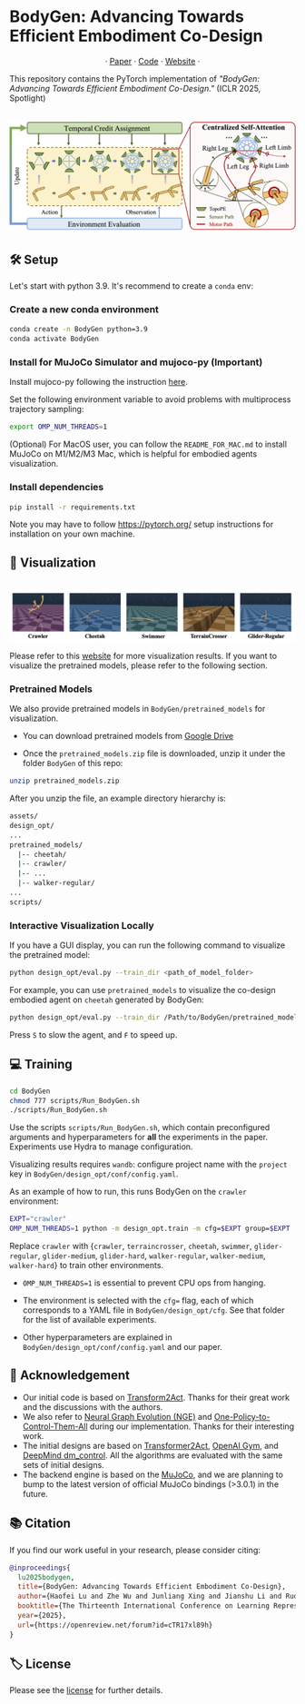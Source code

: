 # BodyGen: Advancing Towards Efficient Embodiment Co-Design

<p align="center">
·
<a href="https://openreview.net/pdf?id=cTR17xl89h">Paper</a>
·
<a href="https://github.com/GenesisOrigin/BodyGen">Code</a>
·
<a href="https://genesisorigin.github.io">Website</a>
·
</p>

This repository contains the PyTorch implementation of *"BodyGen: Advancing Towards Efficient Embodiment Co-Design."* (ICLR 2025, Spotlight)

<p align="center">
    <br>
    <img src="figures/framework.png"/>
    <br>
<p>

## 🛠️ Setup
Let's start with python 3.9. It's recommend to create a `conda` env:

### Create a new conda environment 
```bash
conda create -n BodyGen python=3.9
conda activate BodyGen
```

### Install for MuJoCo Simulator and mujoco-py (Important)
Install mujoco-py following the instruction [here](https://github.com/openai/mujoco-py#install-mujoco).

Set the following environment variable to avoid problems with multiprocess trajectory sampling:
```bash
export OMP_NUM_THREADS=1
```

(Optional) For MacOS user, you can follow the `README_FOR_MAC.md` to install MuJoCo on M1/M2/M3 Mac, which is helpful for embodied agents visualization.

### Install dependencies
```bash
pip install -r requirements.txt
```

Note you may have to follow https://pytorch.org/ setup instructions for installation on your own machine.

## 👀 Visualization

<p align="center">
    <br>
    <img src="figures/visualization.png"/>
    <br>
<p>

Please refer to this [website](https://genesisorigin.github.io) for more visualization results. If you want to visualize the pretrained models, please refer to the following section.

### Pretrained Models
We also provide pretrained models in `BodyGen/pretrained_models` for visualization. 

* You can download pretrained models from [Google Drive](https://drive.google.com/file/d/1TYRl8FI8TWEkXr1wYGOsW0au--GUBnce/view?usp=sharing)

* Once the `pretrained_models.zip` file is downloaded, unzip it under the folder `BodyGen` of this repo:
```bash
unzip pretrained_models.zip
```

After you unzip the file, an example directory hierarchy is:
```bash
assets/
design_opt/
...
pretrained_models/
  |-- cheetah/
  |-- crawler/
  |-- ...
  |-- walker-regular/
...
scripts/
```


### Interactive Visualization Locally

If you have a GUI display, you can run the following command to visualize the pretrained model:
```bash
python design_opt/eval.py --train_dir <path_of_model_folder>
```

For example, you can use `pretrained_models` to visualize the co-design embodied agent on `cheetah` generated by BodyGen:
```bash
python design_opt/eval.py --train_dir /Path/to/BodyGen/pretrained_models/cheetah
```

Press `S` to slow the agent, and `F` to speed up. 

## 💻 Training
```bash
cd BodyGen
chmod 777 scripts/Run_BodyGen.sh
./scripts/Run_BodyGen.sh
```
Use the scripts `scripts/Run_BodyGen.sh`, which contain preconfigured arguments and hyperparameters for **all** the experiments in the paper.  Experiments use Hydra to manage configuration.

Visualizing results requires `wandb`: configure project name with the `project` key in `BodyGen/design_opt/conf/config.yaml`.

As an example of how to run, this runs BodyGen on the `crawler` environment:

```bash
EXPT="crawler"
OMP_NUM_THREADS=1 python -m design_opt.train -m cfg=$EXPT group=$EXPT
```

Replace `crawler` with {`crawler`, `terraincrosser`, `cheetah`, `swimmer`, `glider-regular`, `glider-medium`, `glider-hard`, `walker-regular`, `walker-medium`, `walker-hard`} to train other environments.

- `OMP_NUM_THREADS=1` is essential to prevent CPU ops from hanging.

- The environment is selected with the `cfg=` flag, each of which corresponds to a YAML file in `BodyGen/design_opt/cfg`. See that folder
for the list of available experiments.

- Other hyperparameters are explained in `BodyGen/design_opt/conf/config.yaml` and our paper.

## 🙏 Acknowledgement
* Our initial code is based on [Transform2Act](https://github.com/Khrylx/Transform2Act). Thanks for their great work and the discussions with the authors.
* We also refer to [Neural Graph Evolution (NGE)](https://github.com/WilsonWangTHU/neural_graph_evolution) and [One-Policy-to-Control-Them-All](https://github.com/huangwl18/modular-rl) during our implementation. Thanks for their interesting work.
* The initial designs are based on [Transformer2Act](https://github.com/Khrylx/Transform2Act), [OpenAI Gym](https://github.com/openai/gym), and [DeepMind dm_control](https://github.com/google-deepmind/dm_control). All the algorithms are evaluated with the same sets of initial designs.
* The backend engine is based on the [MuJoCo](https://github.com/google-deepmind/mujoco), and we are planning to bump to the latest version of official MuJoCo bindings (>3.0.1) in the future.

## 📚 Citation
If you find our work useful in your research, please consider citing:
```bibtex
@inproceedings{
  lu2025bodygen,
  title={BodyGen: Advancing Towards Efficient Embodiment Co-Design},
  author={Haofei Lu and Zhe Wu and Junliang Xing and Jianshu Li and Ruoyu Li and Zhe Li and Yuanchun Shi},
  booktitle={The Thirteenth International Conference on Learning Representations},
  year={2025},
  url={https://openreview.net/forum?id=cTR17xl89h}
}
```

## 🏷️ License
Please see the [license](LICENSE) for further details.
